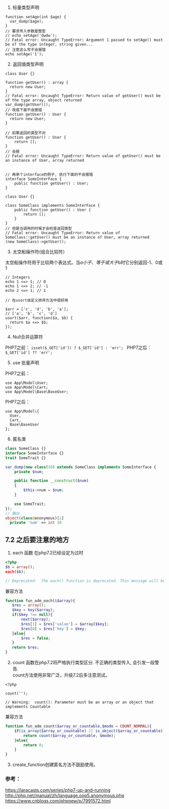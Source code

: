 1. 标量类型声明

```
function setAge(int $age) {
  var_dump($age);
}
// 要求传入参数是整型
// echo setAge('dwdw');
// Fatal error: Uncaught TypeError: Argument 1 passed to setAge() must be of the type integer, string given...
// 注意这么写不会报错
echo setAge('1');
```

2. 返回值类型声明

```
class User {}

function getUser() : array {
  return new User;
}
// Fatal error: Uncaught TypeError: Return value of getUser() must be of the type array, object returned
var_dump(getUser());
// 改成下面不会报错
function getUser() : User {
  return new User;
}

// 如果返回的类型不对
function getUser() : User {
	return [];
}
// 会报
// Fatal error: Uncaught TypeError: Return value of getUser() must be an instance of User, array returned 


// 再来个interface的例子, 执行下面的不会报错
interface SomeInterFace {
	public function getUser() : User;
}

class User {}

class SomeClass implements SomeInterFace {
	public function getUser() : User {
		return [];
	}
}
// 但是当调用的时候才会检查返回类型
// Fatal error: Uncaught TypeError: Return value of SomeClass::getUser() must be an instance of User, array returned
(new SomeClass)->getUser();
```

3. 太空船操作符(组合比较符）

太空船操作符用于比较两个表达式。当$a小于、等于或大于$b时它分别返回-1、0或1
```
// Integers
echo 1 <=> 1; // 0
echo 1 <=> 2; // -1
echo 2 <=> 1; // 1
```
```
// 在usort自定义排序方法中很好用

$arr = ['c', 'd', 'b', 'a'];
// ['a', 'b', 'c', 'd']
usort($arr, function($a, $b) {
  return $a <=> $b;
});
```

4. Null合并运算符

PHP7之前：
`isset($_GET['id']) ? $_GET['id'] : 'err'; `
PHP7之后：
`$_GET['id'] ?? 'err';`

5. use 批量声明

PHP7之前：
```
use App\Model\User;
use App\Model\Cart;
use App\Model\Base\BaseUser;
```
PHP7之后：
```
use App\Model\{
  User,
  Cart,
  Base\BaseUser
};
```

6. 匿名类
```php
class SomeClass {}
interface SomeInterface {}
trait SomeTrait {}

var_dump(new class(10) extends SomeClass implements SomeInterface {
    private $num;

    public function __construct($num)
    {
        $this->num = $num;
    }

    use SomeTrait;
});
// 输出
object(class@anonymous)[1]
  private 'num' => int 10
```

## 7.2 之后要注意的地方
1. each 函数 在php7.2已经设定为过时
```php
<?php
$b = array();
each($b);

// Deprecated:  The each() function is deprecated. This message will be suppressed on further calls
```
兼容方法
```php
function fun_adm_each(&$array){
   $res = array();
   $key = key($array);
   if($key !== null){
       next($array); 
       $res[1] = $res['value'] = $array[$key];
       $res[0] = $res['key'] = $key;
   }else{
       $res = false;
   }
   return $res;
}
```
2. count 函数在php7.2将严格执行类型区分.  不正确的类型传入, 会引发一段警告.  
count方法使用非常广泛，升级7.2后多注意测试。
```
<?php

count('');

// Warning:  count(): Parameter must be an array or an object that implements Countable
```

兼容方法
```php
function fun_adm_count($array_or_countable,$mode = COUNT_NORMAL){
    if(is_array($array_or_countable) || is_object($array_or_countable)){
        return count($array_or_countable, $mode);
    }else{
        return 0;
    }
}
```
3. create_function创建匿名方法不鼓励使用。

### 参考：
https://laracasts.com/series/php7-up-and-running
http://php.net/manual/zh/language.oop5.anonymous.php
https://www.cnblogs.com/phpnew/p/7991572.html
